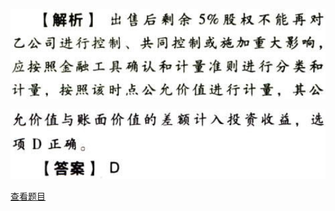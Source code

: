 ![](9dd95c4e97fffbfbc94f04549053949b.png)

![](0760070ca3084d76b7af10eeb0fbd6b0.png)

[查看题目](../长期股权投资.本章真题.md#22-题目)

